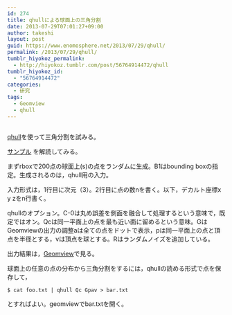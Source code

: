 ```yaml
---
id: 274
title: qhullによる球面上の三角分割
date: 2013-07-29T07:01:27+09:00
author: takeshi
layout: post
guid: https://www.enomosphere.net/2013/07/29/qhull/
permalink: /2013/07/29/qhull/
tumblr_hiyokoz_permalink:
  - http://hiyokoz.tumblr.com/post/56764914472/qhull
tumblr_hiyokoz_id:
  - "56764914472"
categories:
  - 研究
tags:
  - Geomview
  - qhull
---
```

<img src="http://media.tumblr.com/f7dcb5b3daa63dedf3b03cf2651d4dd9/tumblr_inline_mqonuwxK7r1qz4rgp.png" alt="" />

<a href="http://www.qhull.org/">qhull</a>を使って三角分割を試みる。<!--more-->

<a href="http://www.geom.uiuc.edu/graphics/pix/Special_Topics/Computational_Geometry/fixed.html">サンプル</a> を解読してみる。

まずrboxで200点の球面上(s)の点をランダムに生成。B1はbounding boxの指定。生成されるのは，qhull用の入力。

入力形式は，1行目に次元（3）。2行目に点の数nを書く。以下，デカルト座標x y zをn行書く。

qhullのオプション。C-0は丸め誤差を側面を融合して処理するという意味で，既定ではオン。Qcは同一平面上の点を最も近い面に留めるという意味。GはGeomviewの出力の調整aは全ての点をドットで表示，pは同一平面上の点と頂点を半径とする，vは頂点を球とする。Rはランダムノイズを追加している。

出力結果は，<a href="http://www.geomview.org">Geomview</a>で見る。

球面上の任意の点の分布から三角分割をするには，qhullの読める形式で点を保存して，
<pre><code>$ cat foo.txt | qhull Qc Gpav &gt; bar.txt
</code></pre>
とすればよい。geomviewでbar.txtを開く。